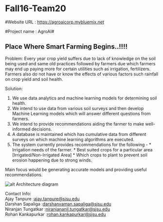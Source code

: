# Fall16-Team20

#Website URL : https://agroaicorp.mybluemix.net


#Project name : AgroAI#

## Place Where Smart Farming Begins..!!!! ##

Problem: Every year crop yield suffers due to lack of knowledge on the soil being used and same old practices followed by farmers due which farmers may end up paying more for certain utilities such as irrigation, fertilizers. Farmers also do not have or know the effects of various factors such rainfall on crop yield and soil health.



Solution: 
  1. We use data analytics and machine learning models for determining soil health. 
  2. We intend to use data from various soil surveys and then develop Machine Learning models which will answer different questions from    farmers. 
  3. We intend to provide recommendations aiding the farmer to make well-informed decisions. 
  4. A database is maintained which has cumulative data from different surveys on which machine learning algorithms are executed. 
  5. The system currently provides recommendations for the following -
    * Irrigation needs of the farmer.
    * Best suited crops for a particular area [Irrigated/Non-Irrigated Area]
    * Which crops to plant to prevent soil erosion happening due to strong winds.

  Main focus would be generating accurate models and providing useful recommendations.


![alt Architecture diagram]( /Project_AgroAI_docs/272_Project.png?raw=true "Architecture Diagram")


Contact Info:  
Ajay Tanpure        :ajay.tanpure@sjsu.edu  
Darshan Sapaliga    :darshanvaman.sapaliga@sjsu.edu  
Niranjan Tungatkar  :niranjananil.tungatkar@sjsu.edu  
Rohan Kankapurkar   :rohan.kankapurkar@sjsu.edu  
